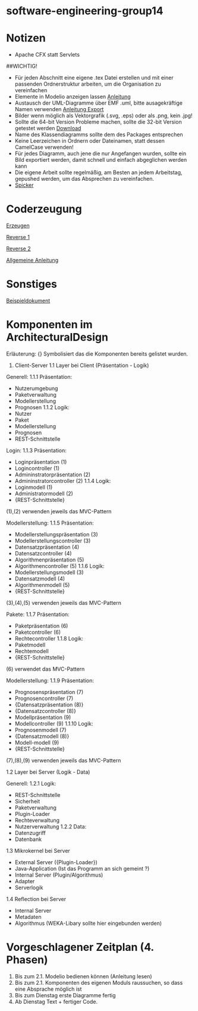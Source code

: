 # software-engineering-group14
# Notizen
- Apache CFX statt Servlets

##WICHTIG!
- Für jeden Abschnitt eine eigene .tex Datei erstellen und mit einer passenden Ordnerstruktur arbeiten, um die Organisation zu vereinfachen
- Elemente in Modelio anzeigen lassen [Anleitung](https://forge.modelio.org/projects/modelio-user-manual-english-22/wiki/Modeler-_modeler_diagrams_showing_masking_elements "Liest das überhaupt jemand?")
- Austausch der UML-Diagramme über EMF .uml, bitte ausagekräftige Namen verwenden [Anleitung Export](https://forge.modelio.org/projects/modelio3-usermanual-english-300/wiki/Xmi_exporting "Wie man seine Daten Exportiert")
- Bilder wenn möglich als Vektorgrafik (.svg, .eps) oder als .png, kein .jpg!
- Sollte die 64-bit Version Probleme machen, sollte die 32-bit Version getestet werden [Download](https://www.modelio.org/downloads/download-modelio.html "Hier klicken!")
- Name des Klassendiagramms sollte dem des Packages entsprechen
- Keine Leerzeichen in Ordnern oder Dateinamen, statt dessen CamelCase verwenden!
- Für jedes Diagramm, auch jene die nur Angefangen wurden, sollte ein Bild exportiert werden, damit schnell und einfach abgeglichen werden kann
- Die eigene Arbeit sollte regelmäßig, am Besten an jedem Arbeitstag, gepushed werden, um das Absprechen zu vereinfachen.
- [Spicker](https://envipath.org/wiki/index.php/Main_Page)

# Coderzeugung
[Erzeugen](http://forge.modelio.org/projects/javadesigner-modelio3-user-manual-english/wiki/Javadesigner-_javadeveloper_generating_java_code_java_code_generation_functions)

[Reverse 1](http://forge.modelio.org/projects/javadesigner-modelio3-user-manual-english/wiki/Javadesigner-_javadeveloper_java_reverse_launching_reverse_command)

[Reverse 2](http://forge.modelio.org/projects/javadesigner-modelio3-user-manual-english/wiki/Javadesigner-_javadeveloper_java_reverse_functioning_reverse_tool)

[Allgemeine Anleitung](http://forge.modelio.org/projects/javadesigner-modelio3-user-manual-english/wiki)

# Sonstiges
[Beispieldokument](http://www.ecs.csun.edu/~rlingard/COMP684/Example2SoftArch.htm "sehr kurz")


# Komponenten im ArchitecturalDesign

Erläuterung: {} Symbolisiert das die Komponenten bereits gelistet wurden.

1. Client-Server
1.1 Layer bei Client (Präsentation - Logik)    

Generell:
1.1.1 Präsentation:
- Nutzerumgebung
- Paketverwaltung
- Modellerstellung
- Prognosen
1.1.2 Logik:
- Nutzer
- Paket
- Modellerstellung
- Prognosen
- REST-Schnittstelle

Login:
1.1.3 Präsentation:
- Loginpräsentation (1)
- Logincontroller (1)
- Admininstratorpräsentation (2)
- Admininstratorcontroller (2)
1.1.4 Logik:
- Loginmodell (1)
- Administratormodell (2)
- {REST-Schnittstelle}

(1),(2) verwenden jeweils das MVC-Pattern

Modellerstellung:
1.1.5 Präsentation:
- Modellerstellungspräsentation (3)
- Modellerstellungscontroller (3)
- Datensatzpräsentation (4)
- Datensatzcontroller (4)
- Algorithmenpräsentation (5)
- Algorithmencontroller (5)
1.1.6 Logik:
- Modellerstellungsmodell (3)
- Datensatzmodell (4)
- Algorithmenmodell (5)
- {REST-Schnittstelle}

(3),(4),(5) verwenden jeweils das MVC-Pattern


Pakete:
1.1.7 Präsentation:
- Paketpräsentation (6)
- Paketcontroller (6)
- Rechtecontroller
1.1.8 Logik:
- Paketmodell
- Rechtemodell
- {REST-Schnittstelle}

(6) verwendet das MVC-Pattern


Modellerstellung:
1.1.9 Präsentation:
- Prognosenspräsentation (7)
- Prognosencontroller (7)
- {Datensatzpräsentation (8)}
- {Datensatzcontroller (8)}
- Modellpräsentation (9)
- Modellcontroller (9)
1.1.10 Logik:
- Prognosenmodell (7)
- {Datensatzmodell (8)}
- Modell-modell (9)
- {REST-Schnittstelle}

(7),(8),(9) verwenden jeweils das MVC-Pattern


1.2 Layer bei Server (Logik - Data)

Generell:
1.2.1 Logik:
- REST-Schnittstelle
- Sicherheit
- Paketverwaltung
- Plugin-Loader
- Rechteverwaltung
- Nutzerverwaltung
1.2.2 Data:
- Datenzugriff
- Datenbank

1.3 Mikrokernel bei Server
- External Server ({Plugin-Loader})
- Java-Application (Ist das Programm an sich gemeint ?)
- Internal Server (Plugin/Algorithmus)
- Adapter
- Serverlogik

1.4 Reflection bei Server
- Internal Server
- Metadaten
- Algorithmus (WEKA-Libary sollte hier eingebunden werden)

# Vorgeschlagener Zeitplan (4. Phasen)
1. Bis zum 2.1. Modelio bedienen können (Anleitung lesen)
2. Bis zum 2.1. Komponenten des eigenen Moduls raussuchen, so dass eine Absprache möglich ist
3. Bis zum Dienstag erste Diagramme fertig
4. Ab Dienstag Text + fertiger Code.

 
